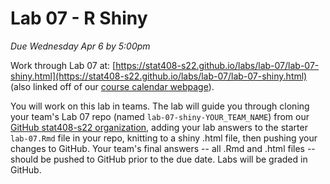 # Lab 07 - R Shiny

_Due Wednesday Apr 6 by 5:00pm_

Work through Lab 07 at: [https://stat408-s22.github.io/labs/lab-07/lab-07-shiny.html](https://stat408-s22.github.io/labs/lab-07/lab-07-shiny.html) (also linked off of our [course calendar webpage](https://stat408-s22.github.io/calendar.html)). 

You will work on this lab in teams. 
The lab will guide you through cloning your team's Lab 07 repo (named `lab-07-shiny-YOUR_TEAM_NAME`) from our [GitHub stat408-s22 organization](https://github.com/stat408-s22), adding your lab answers to the starter `lab-07.Rmd` file in your repo, knitting to a shiny .html file, then pushing your changes to GitHub. Your team's final answers -- all .Rmd  and .html files -- should be pushed to GitHub prior to the due date. Labs will be graded in GitHub.
